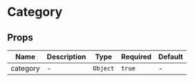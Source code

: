 # Category

## Props

<!-- @vuese:Category:props:start -->
|Name|Description|Type|Required|Default|
|---|---|---|---|---|
|category|-|`Object`|`true`|-|

<!-- @vuese:Category:props:end -->


